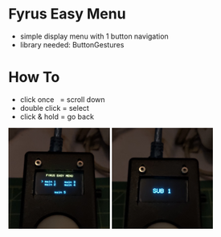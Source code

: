 # Fyrus Easy Menu

* simple display menu with 1 button navigation
* library needed: ButtonGestures

# How To

* click once &nbsp; = scroll down
* double click = select
* click & hold = go back

<p float="left">
<img src="image/IMG20231116092829.jpg" width="40%" />
<img src="image/IMG20231116092730.jpg" width="40%" />
</p>
